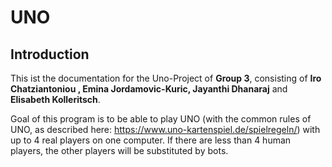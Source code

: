 # UNO

## Introduction

This ist the documentation for the Uno-Project of **Group 3**, consisting of **Iro Chatziantoniou , Emina Jordamovic-Kuric, Jayanthi Dhanaraj** and **Elisabeth Kolleritsch**.

Goal of this program is to be able to play UNO (with the common rules of UNO, as described here: https://www.uno-kartenspiel.de/spielregeln/) with up to 4 real players on one computer. If there are less than 4 human players, the other players will be substituted by bots.



